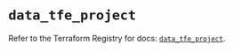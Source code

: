 # `data_tfe_project`

Refer to the Terraform Registry for docs: [`data_tfe_project`](https://registry.terraform.io/providers/hashicorp/tfe/0.58.1/docs/data-sources/project).
